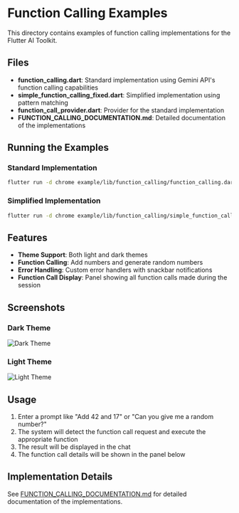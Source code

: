 # Function Calling Examples

This directory contains examples of function calling implementations for the Flutter AI Toolkit.

## Files

- **function_calling.dart**: Standard implementation using Gemini API's function calling capabilities
- **simple_function_calling_fixed.dart**: Simplified implementation using pattern matching
- **function_call_provider.dart**: Provider for the standard implementation
- **FUNCTION_CALLING_DOCUMENTATION.md**: Detailed documentation of the implementations

## Running the Examples

### Standard Implementation

```bash
flutter run -d chrome example/lib/function_calling/function_calling.dart
```

### Simplified Implementation

```bash
flutter run -d chrome example/lib/function_calling/simple_function_calling_fixed.dart
```

## Features

- **Theme Support**: Both light and dark themes
- **Function Calling**: Add numbers and generate random numbers
- **Error Handling**: Custom error handlers with snackbar notifications
- **Function Call Display**: Panel showing all function calls made during the session

## Screenshots

### Dark Theme
![Dark Theme](https://via.placeholder.com/800x450.png?text=Dark+Theme+Screenshot)

### Light Theme
![Light Theme](https://via.placeholder.com/800x450.png?text=Light+Theme+Screenshot)

## Usage

1. Enter a prompt like "Add 42 and 17" or "Can you give me a random number?"
2. The system will detect the function call request and execute the appropriate function
3. The result will be displayed in the chat
4. The function call details will be shown in the panel below

## Implementation Details

See [FUNCTION_CALLING_DOCUMENTATION.md](./FUNCTION_CALLING_DOCUMENTATION.md) for detailed documentation of the implementations.
